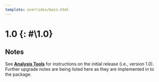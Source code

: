 ```yaml
---
template: overrides/main.html
---
```


# 1.0 {: #\1.0}

##  Notes

See [**Analysis Tools**][1] for instructions on the initial release (i.e., version 1.0). Further upgrade notes are being listed here as they are implemented in to the package.

  [1]: ../idl/WaLSAtools.md

<b>
